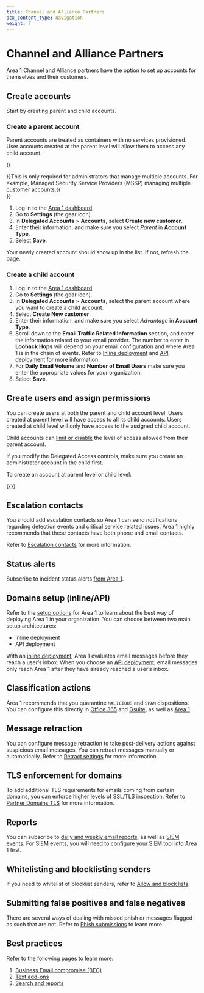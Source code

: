 ```yaml
---
title: Channel and Alliance Partners
pcx_content_type: navigation
weight: 7
---
```


# Channel and Alliance Partners

Area 1 Channel and Alliance partners have the option to set up accounts for themselves and their customers.

## Create accounts

Start by creating parent and child accounts.

### Create a parent account

Parent accounts are treated as containers with no services provisioned. User accounts created at the parent level will allow them to access any child account. 

{{<Aside type="note">}}This is only required for administrators that manage multiple accounts. For example, Managed Security Service Providers (MSSP) managing multiple customer accounts.{{</Aside>}}

1. Log in to the [Area 1 dashboard](https://horizon.area1security.com/).
2. Go to **Settings** (the gear icon).
3. In **Delegated Accounts** > **Accounts**, select **Create new customer**.
4. Enter their information, and make sure you select _Parent_ in **Account Type**.
5. Select **Save**.

Your newly created account should show up in the list. If not, refresh the page.

### Create a child account

1. Log in to the [Area 1 dashboard](https://horizon.area1security.com/).
2. Go to **Settings** (the gear icon).
3. In **Delegated Accounts** > **Accounts**, select the parent account where you want to create a child account.
4. Select **Create New customer**.
5. Enter their information, and make sure you select _Advantage_ in **Account Type**.
6. Scroll down to the **Email Traffic Related Information** section, and enter the information related to your email provider. The number to enter in **Looback Hops** will depend on your email configuration and where Area 1 is in the chain of events. Refer to [Inline deployment](/email-security/deployment/inline/) and [API deployment](/email-security/deployment/api/) for more information.
7. For **Daily Email Volume** and **Number of Email Users** make sure you enter the appropriate values for your organization.
8. Select **Save**.

## Create users and assign permissions

You can create users at both the parent and child account level. Users created at parent level will have access to all its child accounts. Users created at child level will only have access to the assigned child account.

Child accounts can [limit or disable](/email-security/account-setup/manage-parent-permissions/) the level of access allowed from their parent account.

If you modify the Delegated Access controls, make sure you create an administrator account in the child first.

To create an account at parent level or child level:

{{<render file="_add-user.md" withParameters="with a parent account or child account depending on what you are trying to create">}}

## Escalation contacts

You should add escalation contacts so Area 1 can send notifications regarding detection events and critical service related issues. Area 1 highly recommends that these contacts have both phone and email contacts.

Refer to [Escalation contacts](/email-security/account-setup/escalation-contacts/) for more information.

## Status alerts

Subscribe to incident status alerts [from Area 1](https://status.area1security.com/).

## Domains setup (inline/API)

Refer to the [setup options](/email-security/deployment/) for Area 1 to learn about the best way of deploying Area 1 in your organization. You can choose between two main setup architectures: 

- Inline deployment
- API deployment

With an [inline deployment](/email-security/deployment/inline/), Area 1 evaluates email messages before they reach a user’s inbox. When you choose an [API deployment](/email-security/deployment/api/), email messages only reach Area 1 after they have already reached a user’s inbox.

## Classification actions

Area 1 recommends that you quarantine `MALICIOUS` and `SPAM` dispositions. You can configure this directly in [Office 365](/email-security/deployment/inline/setup/office-365-area1-mx/) and [Gsuite](/email-security/deployment/inline/setup/gsuite-area1-mx/), as well as [Area 1](/email-security/email-configuration/domains-and-routing/domains/).

## Message retraction

You can configure message retraction to take post-delivery actions against suspicious email messages. You can retract messages manually or automatically. Refer to [Retract settings](/email-security/email-configuration/retract-settings/) for more information.

## TLS enforcement for domains

To add additional TLS requirements for emails coming from certain domains, you can enforce higher levels of SSL/TLS inspection. Refer to [Partner Domains TLS](/email-security/email-configuration/domains-and-routing/partner-domains-tls/) for more information.

## Reports

You can subscribe to [daily and weekly email reports](https://horizon.area1security.com/settings/subscriptions/email-subscriptions), as well as [SIEM events](https://horizon.area1security.com/settings/email/routing/webhooks). For SIEM events, you will need to [configure your SIEM tool](/email-security/reporting/siem-integration/) into Area 1 first.

## Whitelisting and blocklisting senders

If you need to whitelist of blocklist senders, refer to [Allow and block lists](/email-security/email-configuration/lists/).

## Submitting false positives and false negatives

There are several ways of dealing with missed phish or messages flagged as such that are not. Refer to [Phish submissions](/email-security/email-configuration/phish-submissions/) to learn more.

## Best practices

Refer to the following pages to learn more:

1. [Business Email compromise (BEC)](/email-security/email-configuration/enhanced-detections/business-email-compromise/)
2. [Text add-ons](/email-security/email-configuration/email-policies/text-addons/)
3. [Search and reports](/email-security/reporting/)